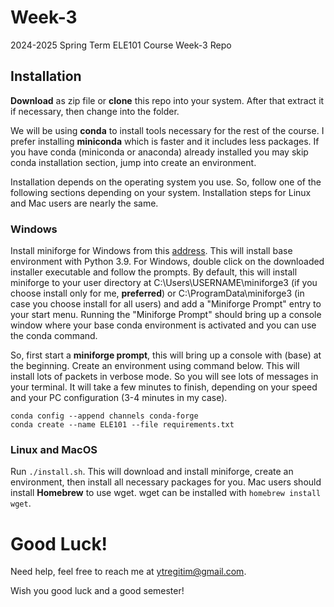 # Week-3

2024-2025 Spring Term ELE101 Course Week-3 Repo

## Installation
**Download** as zip file or **clone** this repo into your system. After that extract it if necessary, then change into the folder.  

We will be using **conda** to install tools necessary for the rest of the course. I prefer installing **miniconda** which is faster and it includes less packages. If you have conda (miniconda or anaconda) already installed you may skip conda installation section, jump into create an environment. 

Installation depends on the operating system you use. So, follow one of the following sections depending on your system. Installation steps for Linux and Mac users are nearly the same. 

### Windows
Install miniforge for Windows from this [address](https://github.com/conda-forge/miniforge/releases/latest/download/Miniforge3-Windows-x86_64.exe). This will install base environment with Python 3.9. For Windows, double click on the downloaded installer executable and follow the prompts. By default, this will install miniforge to your user directory at C:\Users\USERNAME\miniforge3 (if you choose install only for me, **preferred**) or C:\ProgramData\miniforge3 (in case you choose install for all users) and add a "Miniforge Prompt" entry to your start menu. Running the "Miniforge Prompt" should bring up a console window where your base conda environment is activated and you can use the conda command. 

So, first start a **miniforge prompt**, this will bring up a console with (base) at the beginning. Create an environment using command below. This will install lots of packets in verbose mode. So you will see lots of messages in your terminal. It will take a few minutes to finish, depending on your speed and your PC configuration (3-4 minutes in my case). 

    conda config --append channels conda-forge
    conda create --name ELE101 --file requirements.txt

### Linux and MacOS
Run `./install.sh`. This will download and install miniforge, create an environment, then install all necessary packages for you. Mac users should install **Homebrew** to use wget. wget can be installed with `homebrew install wget`. 

# Good Luck!
Need help, feel free to reach me at ytregitim@gmail.com. 

Wish you good luck and a good semester!

